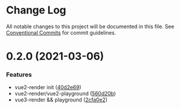 # Change Log

All notable changes to this project will be documented in this file.
See [Conventional Commits](https://conventionalcommits.org) for commit guidelines.

# 0.2.0 (2021-03-06)


### Features

* vue2-render init ([40d2e69](https://github.com/LeFE-1/LeFE/commit/40d2e69078e246b7a067eedca231d442757d02bd))
* vue2-render/vue2-playground ([560d20b](https://github.com/LeFE-1/LeFE/commit/560d20b7b598c7340a822eaa3f62e40b86920d72))
* vue3-render && playground ([2cfa0e2](https://github.com/LeFE-1/LeFE/commit/2cfa0e26bd0cedb7847a1a8ffab1dc9ebf4def9b))
